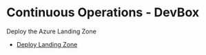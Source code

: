 Continuous Operations - DevBox
================================

Deploy the Azure Landing Zone

- [Deploy Landing Zone](../../../Cloud-Native/LandingZone/ALZ-Foundation/deploy.sh)